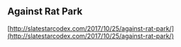 ## Against Rat Park
  
  [http://slatestarcodex.com/2017/10/25/against-rat-park/](http://slatestarcodex.com/2017/10/25/against-rat-park/)
